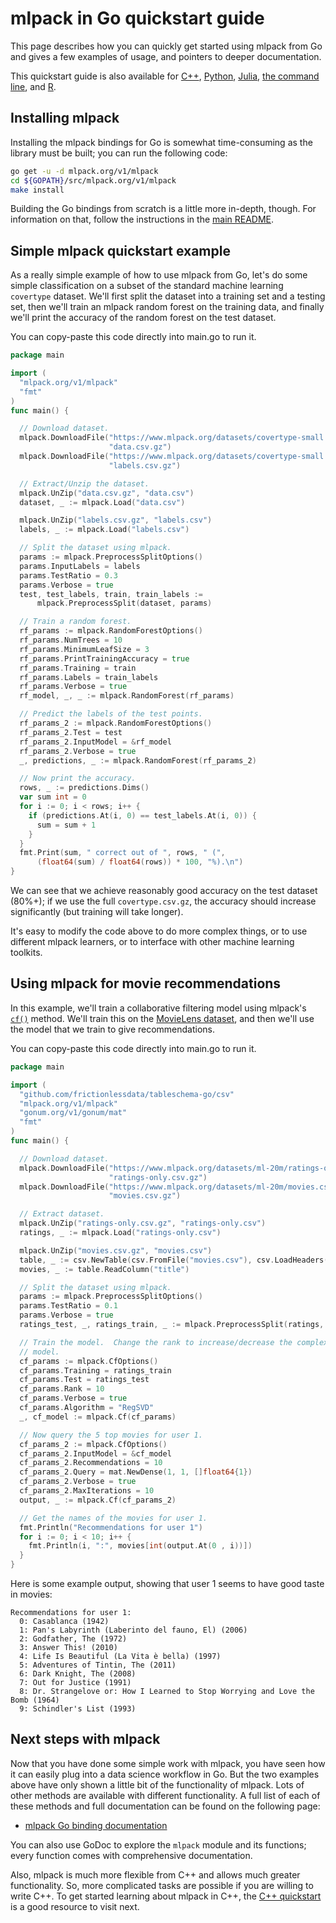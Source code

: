 # mlpack in Go quickstart guide

This page describes how you can quickly get started using mlpack from Go and
gives a few examples of usage, and pointers to deeper documentation.

This quickstart guide is also available for [C++](cpp.md), [Python](python.md),
[Julia](julia.md), [the command line](cli.md), and [R](R.md).

## Installing mlpack

Installing the mlpack bindings for Go is somewhat time-consuming as the library
must be built; you can run the following code:

```sh
go get -u -d mlpack.org/v1/mlpack
cd ${GOPATH}/src/mlpack.org/v1/mlpack
make install
```
Building the Go bindings from scratch is a little more in-depth, though.  For
information on that, follow the instructions in the
[main README](../../README.md).

## Simple mlpack quickstart example

As a really simple example of how to use mlpack from Go, let's do some
simple classification on a subset of the standard machine learning `covertype`
dataset.  We'll first split the dataset into a training set and a testing set,
then we'll train an mlpack random forest on the training data, and finally we'll
print the accuracy of the random forest on the test dataset.

You can copy-paste this code directly into main.go to run it.

```go
package main

import (
  "mlpack.org/v1/mlpack"
  "fmt"
)
func main() {

  // Download dataset.
  mlpack.DownloadFile("https://www.mlpack.org/datasets/covertype-small.data.csv.gz",
                      "data.csv.gz")
  mlpack.DownloadFile("https://www.mlpack.org/datasets/covertype-small.labels.csv.gz",
                      "labels.csv.gz")

  // Extract/Unzip the dataset.
  mlpack.UnZip("data.csv.gz", "data.csv")
  dataset, _ := mlpack.Load("data.csv")

  mlpack.UnZip("labels.csv.gz", "labels.csv")
  labels, _ := mlpack.Load("labels.csv")

  // Split the dataset using mlpack.
  params := mlpack.PreprocessSplitOptions()
  params.InputLabels = labels
  params.TestRatio = 0.3
  params.Verbose = true
  test, test_labels, train, train_labels :=
      mlpack.PreprocessSplit(dataset, params)

  // Train a random forest.
  rf_params := mlpack.RandomForestOptions()
  rf_params.NumTrees = 10
  rf_params.MinimumLeafSize = 3
  rf_params.PrintTrainingAccuracy = true
  rf_params.Training = train
  rf_params.Labels = train_labels
  rf_params.Verbose = true
  rf_model, _, _ := mlpack.RandomForest(rf_params)

  // Predict the labels of the test points.
  rf_params_2 := mlpack.RandomForestOptions()
  rf_params_2.Test = test
  rf_params_2.InputModel = &rf_model
  rf_params_2.Verbose = true
  _, predictions, _ := mlpack.RandomForest(rf_params_2)

  // Now print the accuracy.
  rows, _ := predictions.Dims()
  var sum int = 0
  for i := 0; i < rows; i++ {
    if (predictions.At(i, 0) == test_labels.At(i, 0)) {
      sum = sum + 1
    }
  }
  fmt.Print(sum, " correct out of ", rows, " (",
      (float64(sum) / float64(rows)) * 100, "%).\n")
}
```

We can see that we achieve reasonably good accuracy on the test dataset (80%+);
if we use the full `covertype.csv.gz`, the accuracy should increase
significantly (but training will take longer).

It's easy to modify the code above to do more complex things, or to use
different mlpack learners, or to interface with other machine learning toolkits.

## Using mlpack for movie recommendations

In this example, we'll train a collaborative filtering model using mlpack's
[`cf()`](https://www.mlpack.org/doc/stable/go_documentation.html#cf) method.
We'll train this on the
[MovieLens dataset](https://grouplens.org/datasets/movielens/), and then we'll
use the model that we train to give recommendations.

You can copy-paste this code directly into main.go to run it.

```go
package main

import (
  "github.com/frictionlessdata/tableschema-go/csv"
  "mlpack.org/v1/mlpack"
  "gonum.org/v1/gonum/mat"
  "fmt"
)
func main() {

  // Download dataset.
  mlpack.DownloadFile("https://www.mlpack.org/datasets/ml-20m/ratings-only.csv.gz",
                      "ratings-only.csv.gz")
  mlpack.DownloadFile("https://www.mlpack.org/datasets/ml-20m/movies.csv.gz",
                      "movies.csv.gz")

  // Extract dataset.
  mlpack.UnZip("ratings-only.csv.gz", "ratings-only.csv")
  ratings, _ := mlpack.Load("ratings-only.csv")

  mlpack.UnZip("movies.csv.gz", "movies.csv")
  table, _ := csv.NewTable(csv.FromFile("movies.csv"), csv.LoadHeaders())
  movies, _ := table.ReadColumn("title")

  // Split the dataset using mlpack.
  params := mlpack.PreprocessSplitOptions()
  params.TestRatio = 0.1
  params.Verbose = true
  ratings_test, _, ratings_train, _ := mlpack.PreprocessSplit(ratings, params)

  // Train the model.  Change the rank to increase/decrease the complexity of the
  // model.
  cf_params := mlpack.CfOptions()
  cf_params.Training = ratings_train
  cf_params.Test = ratings_test
  cf_params.Rank = 10
  cf_params.Verbose = true
  cf_params.Algorithm = "RegSVD"
  _, cf_model := mlpack.Cf(cf_params)

  // Now query the 5 top movies for user 1.
  cf_params_2 := mlpack.CfOptions()
  cf_params_2.InputModel = &cf_model
  cf_params_2.Recommendations = 10
  cf_params_2.Query = mat.NewDense(1, 1, []float64{1})
  cf_params_2.Verbose = true
  cf_params_2.MaxIterations = 10
  output, _ := mlpack.Cf(cf_params_2)

  // Get the names of the movies for user 1.
  fmt.Println("Recommendations for user 1")
  for i := 0; i < 10; i++ {
    fmt.Println(i, ":", movies[int(output.At(0 , i))])
  }
}
```

Here is some example output, showing that user 1 seems to have good taste in
movies:

```
Recommendations for user 1:
  0: Casablanca (1942)
  1: Pan's Labyrinth (Laberinto del fauno, El) (2006)
  2: Godfather, The (1972)
  3: Answer This! (2010)
  4: Life Is Beautiful (La Vita è bella) (1997)
  5: Adventures of Tintin, The (2011)
  6: Dark Knight, The (2008)
  7: Out for Justice (1991)
  8: Dr. Strangelove or: How I Learned to Stop Worrying and Love the Bomb (1964)
  9: Schindler's List (1993)
```

## Next steps with mlpack

Now that you have done some simple work with mlpack, you have seen how it can
easily plug into a data science workflow in Go.  But the two examples above have
only shown a little bit of the functionality of mlpack.  Lots of other methods
are available with different functionality.  A full list of each of these
methods and full documentation can be found on the following page:

 - [mlpack Go binding documentation](https://www.mlpack.org/doc/stable/go_documentation.html)

You can also use GoDoc to explore the `mlpack` module and its functions; every
function comes with comprehensive documentation.

Also, mlpack is much more flexible from C++ and allows much greater
functionality.  So, more complicated tasks are possible if you are willing to
write C++.  To get started learning about mlpack in C++, the
[C++ quickstart](cpp.md) is a good resource to visit next.
